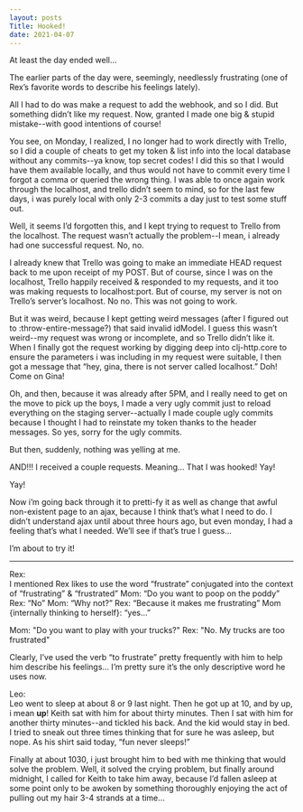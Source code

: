```yaml
---
layout: posts
Title: Hooked!
date: 2021-04-07
---
```


At least the day ended well…  

The earlier parts of the day were, seemingly, needlessly frustrating (one of Rex’s favorite words to describe his feelings lately).  

All I had to do was make a request to add the webhook, and so I did.  But something didn’t like my request.  Now, granted I made one big & stupid mistake--with good intentions of course!   

You see, on Monday, I realized, I no longer had to work directly with Trello, so I did a couple of cheats to get my token & list info into the local database without any commits--ya know, top secret codes!  I did this so that I would have them available locally, and thus would not have to commit every time I forgot a comma or queried the wrong thing.  I was able to once again work through the localhost, and trello didn’t seem to mind, so for the last few days, i was purely local with only 2-3 commits a day just to test some stuff out.

Well, it seems I’d forgotten this, and I kept trying to request to Trello from the localhost.  The request wasn’t actually the problem--I mean, i already had one successful request.  No, no.  

I already knew that Trello was going to make an immediate HEAD request back to me upon receipt of my POST.  But of course, since I was on the localhost, Trello happily received & responded to my requests, and it too was making requests to localhost:port. But of course, my server is not on Trello’s server’s localhost.  No no.  This was not going to work.  

But it was weird, because I kept getting weird messages (after I figured out to :throw-entire-message?) that said invalid idModel.  I guess this wasn’t weird--my request was wrong or incomplete, and so Trello didn’t like it.  When I finally got the request working by digging deep into clj-http.core to ensure the parameters i was including in my request were suitable, I then got a message that “hey, gina, there is not server called localhost.”  Doh!  Come on Gina!

Oh, and then, because it was already after 5PM, and I really need to get on the move to pick up the boys, I made a very ugly commit just to reload everything on the staging server--actually I made couple ugly commits because I thought I had to reinstate my token thanks to the header messages.  So yes, sorry for the ugly commits.   

But then, suddenly, nothing was yelling at me.  

AND!!!  I received a couple requests.  Meaning…  That I was hooked!  Yay!

Yay!

Now i’m going back through it to pretti-fy it as well as change that awful non-existent page to an ajax, because I think that’s what I need to do.  I didn’t understand ajax until about three hours ago, but even monday, I had a feeling that’s what I needed.  We’ll see if that’s true I guess…

I’m about to try it!

***

Rex:  
I mentioned Rex likes to use the word “frustrate” conjugated into the context of “frustrating” & “frustrated”
	Mom: “Do you want to poop on the poddy”
	Rex:  “No”
Mom:  “Why not?”
Rex:  “Because it makes me frustrating”
Mom {internally thinking to herself}: “yes…”

Mom:  "Do you want to play with your trucks?"
Rex:  "No. My trucks are too frustrated"

Clearly, I’ve used the verb “to frustrate” pretty frequently with him to help him describe his feelings…  I’m pretty sure it’s the only descriptive word he uses now. 

Leo:  
Leo went to sleep at about 8 or 9 last night.  Then he got up at 10, and by up, i mean **up**!  Keith sat with him for about thirty minutes.  Then I sat with him for another thirty minutes--and tickled his back.  And the kid would stay in bed.  I tried to sneak out three times thinking that for sure he was asleep, but nope.  As his shirt said today, “fun never sleeps!”

Finally at about 1030, i just brought him to bed with me thinking that would solve the problem.  Well, it solved the crying problem, but finally around midnight, I called for Keith to take him away, because I’d fallen asleep at some point only to be awoken by something thoroughly enjoying the act of pulling out my hair 3-4 strands at a time...

